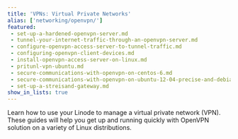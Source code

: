 ```yaml
---
title: 'VPNs: Virtual Private Networks'
alias: ['networking/openvpn/']
featured:
 - set-up-a-hardened-openvpn-server.md
 - tunnel-your-internet-traffic-through-an-openvpn-server.md
 - configure-openvpn-access-server-to-tunnel-traffic.md
 - configuring-openvpn-client-devices.md
 - install-openvpn-access-server-on-linux.md
 - pritunl-vpn-ubuntu.md
 - secure-communications-with-openvpn-on-centos-6.md
 - secure-communications-with-openvpn-on-ubuntu-12-04-precise-and-debian-7.md
 - set-up-a-streisand-gateway.md
show_in_lists: true
---
```


Learn how to use your Linode to manage a virtual private network (VPN). These guides will help you get up and running quickly with OpenVPN solution on a variety of Linux distributions.
